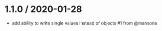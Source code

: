 
1.1.0 / 2020-01-28
==================

  * add ability to write single values instead of objects #1 from @mansona
